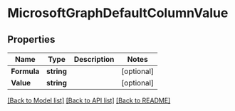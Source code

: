 # MicrosoftGraphDefaultColumnValue

## Properties

Name | Type | Description | Notes
------------ | ------------- | ------------- | -------------
**Formula** | **string** |  | [optional] 
**Value** | **string** |  | [optional] 

[[Back to Model list]](../README.md#documentation-for-models) [[Back to API list]](../README.md#documentation-for-api-endpoints) [[Back to README]](../README.md)



